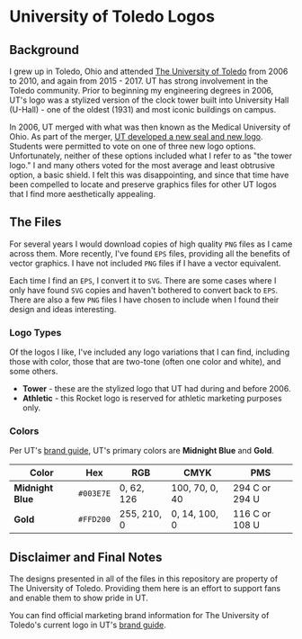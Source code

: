 # University of Toledo Logos

## Background

I grew up in Toledo, Ohio and attended [The University of Toledo](https://www.utoledo.edu/) from 2006 to 2010, and again from 2015 - 2017. UT has strong involvement in the Toledo community. Prior to beginning my engineering degrees in 2006, UT's logo was a stylized version of the clock tower built into University Hall (U-Hall) - one of the oldest (1931) and most iconic buildings on campus.

In 2006, UT merged with what was then known as the Medical University of Ohio. As part of the merger, [UT developed a new seal and new logo](https://www.toledoblade.com/local/education/2006/08/05/UT-updates-its-seal-to-reflect-merger/stories/200608050040). Students were permitted to vote on one of three new logo options. Unfortunately, neither of these options included what I refer to as "the tower logo." I and many others voted for the most average and least obtrusive option, a basic shield. I felt this was disappointing, and since that time have been compelled to locate and preserve graphics files for other UT logos that I find more aesthetically appealing.

## The Files

For several years I would download copies of high quality `PNG` files as I came across them. More recently, I've found `EPS` files, providing all the benefits of vector graphics. I have not included `PNG` files if I have a vector equivalent.

Each time I find an `EPS`, I convert it to `SVG`. There are some cases where I only have found `SVG` copies and haven't bothered to convert back to `EPS`. There are also a few `PNG` files I have chosen to include when I found their design and ideas interesting. 

### Logo Types

Of the logos I like, I've included any logo variations that I can find, including those with color, those that are two-tone (often one color and white), and some others.

- **Tower** - these are the stylized logo that UT had during and before 2006. 
- **Athletic** - this Rocket logo is reserved for athletic marketing purposes only.

### Colors

Per UT's [brand guide](https://www.utoledo.edu/offices/marketing/brand-guide/guide.html), UT's primary colors are **Midnight Blue** and **Gold**.

| Color | Hex | RGB | CMYK | PMS |
|-------|-----|-----|------|-----|
|**Midnight Blue**|`#003E7E`|0, 62, 126|100, 70, 0, 40|294 C or 294 U
|**Gold**|`#FFD200`|255, 210, 0|0, 14, 100, 0|116 C or 108 U|


## Disclaimer and Final Notes

The designs presented in all of the files in this repository are property of The University of Toledo. Providing them here is an effort to support fans and enable them to show pride in UT.

You can find official marketing brand information for The University of Toledo's current logo in UT's [brand guide](https://www.utoledo.edu/offices/marketing/brand-guide/guide.html).
